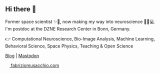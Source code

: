 ## Hi there 👋
Former space scientist ✨🔭, now making my way into neuroscience 🧠🔬💻. I'm postdoc at the DZNE Research Center in Bonn, Germany.

👉 Computational Neuroscience, Bio-Image Analysis, Machine Learning, Behavioral Science, Space Physics, Teaching & Open Science

[Blog](https://www.fabriziomusacchio.com/blog/) |  <a rel="me" href="https://sigmoid.social/@pixeltracker">Mastodon </a>
  
<a href="https://www.fabriziomusacchio.com"><img src="https://www.fabriziomusacchio.com/assets/images/pixel_tracker_logo_120px.jpg" style="width: 1em;"> fabriziomusacchio.com</a>

